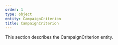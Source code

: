 ```yaml
---
order: 1
type: object
entity: CampaignCriterion
title: CampaignCriterion
---
```


This section describes the CampaignCriterion entity.
